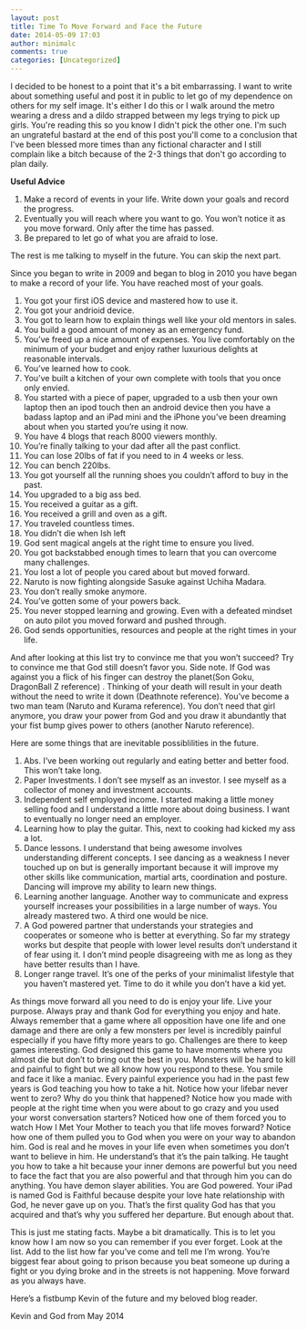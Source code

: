 ```yaml
---
layout: post
title: Time To Move Forward and Face the Future
date: 2014-05-09 17:03
author: minimalc
comments: true
categories: [Uncategorized]
---
```

I decided to be honest to a point that it's a bit embarrassing. I want to write about something useful and post it in public to let go of my dependence on others for my self image. It's either I do this or I walk around the metro wearing a dress and a dildo strapped between my legs trying to pick up girls. You're reading this so you know I didn't pick the other one. I'm such an ungrateful bastard at the end of this post you'll come to a conclusion that I've been blessed more times than any fictional character and I still complain like a bitch because of the 2-3 things that don't go according to plan daily.

<strong>Useful Advice</strong>
1. Make a record of events in your life. Write down your goals and record the progress.
2. Eventually you will reach where you want to go. You won’t notice it as you move forward. Only after the time has passed.
3. Be prepared to let go of what you are afraid to lose.

The rest is me talking to myself in the future. You can skip the next part.

Since you began to write in 2009 and began to blog in 2010 you have began to make a record of your life. You have reached most of your goals.
1. You got your first iOS device and mastered how to use it.
2. You got your andrioid device.
3. You got to learn how to explain things well like your old mentors in sales.
4. You build a good amount of money as an emergency fund.
5. You’ve freed up a nice amount of expenses. You live comfortably on the minimum of your budget and enjoy rather luxurious delights at reasonable intervals.
6. You’ve learned how to cook.
7. You’ve built a kitchen of your own complete with tools that you once only envied.
8. You started with a piece of paper, upgraded to a usb then your own laptop then an ipod touch then an android device then you have a badass laptop and an iPad mini and the iPhone you’ve been dreaming about when you started you’re using it now.
9. You have 4 blogs that reach 8000 viewers monthly.
10. You’re finally talking to your dad after all the past conflict.
11. You can lose 20lbs of fat if you need to in 4 weeks or less.
12. You can bench 220lbs.
13. You got yourself all the running shoes you couldn’t afford to buy in the past.
14. You upgraded to a big ass bed.
15. You received a guitar as a gift.
16. You received a grill and oven as a gift.
17. You traveled countless times.
18. You didn’t die when Ish left
19. God sent magical angels at the right time to ensure you lived.
20. You got backstabbed enough times to learn that you can overcome many challenges.
21. You lost a lot of people you cared about but moved forward.
22. Naruto is now fighting alongside Sasuke against Uchiha Madara.
23. You don’t really smoke anymore.
25. You’ve gotten some of your powers back.
26. You never stopped learning and growing. Even with a defeated mindset on auto pilot you moved forward and pushed through.
27. God sends opportunities, resources and people at the right times in your life.

And after looking at this list try to convince me that you won’t succeed? Try to convince me that God still doesn’t favor you. Side note. If God was against you a flick of his finger can destroy the planet(Son Goku, DragonBall Z reference) . Thinking of your death will result in your death without the need to write it down (Deathnote reference). You’ve become a two man team (Naruto and Kurama reference). You don’t need that girl anymore, you draw your power from God and you draw it abundantly that your fist bump gives power to others (another Naruto reference).

Here are some things that are inevitable possiblilities in the future.
1. Abs. I’ve been working out regularly and eating better and better food. This won’t take long.
2. Paper Investments. I don’t see myself as an investor. I see myself as a collector of money and investment accounts.
3. Independent self employed income. I started making a little money selling food and I understand a little more about doing business. I want to eventually no longer need an employer.
4. Learning how to play the guitar. This, next to cooking had kicked my ass a lot.
5. Dance lessons. I understand that being awesome involves understanding different concepts. I see dancing as a weakness I never touched up on but is generally important because it will improve my other skills like communication, martial arts, coordination and posture. Dancing will improve my ability to learn new things.
6. Learning another language. Another way to communicate and express yourself increases your possibilities in a large number of ways. You already mastered two. A third one would be nice.
5. A God powered partner that understands your strategies and cooperates or someone who is better at everything. So far my strategy works but despite that people with lower level results don’t understand it of fear using it. I don’t mind people disagreeing with me as long as they have better results than I have.
6. Longer range travel. It’s one of the perks of your minimalist lifestyle that you haven’t mastered yet. Time to do it while you don’t have a kid yet.

As things move forward all you need to do is enjoy your life. Live your purpose. Always pray and thank God for everything you enjoy and hate. Always remember that a game where all opposition have one life and one damage and there are only a few monsters per level is incredibly painful especially if you have fifty more years to go. Challenges are there to keep games interesting. God designed this game to have moments where you almost die but don’t to bring out the best in you. Monsters will be hard to kill and painful to fight but we all know how you respond to these. You smile and face it like a maniac. Every painful experience you had in the past few years is God teaching you how to take a hit. Notice how your lifebar never went to zero? Why do you think that happened? Notice how you made with people at the right time when you were about to go crazy and you used your worst conversation starters? Noticed how one of them forced you to watch How I Met Your Mother to teach you that life moves forward? Notice how one of them pulled you to God when you were on your way to abandon him. God is real and he moves in your life even when sometimes you don’t want to believe in him. He understand’s that it’s the pain talking. He taught you how to take a hit because your inner demons are powerful but you need to face the fact that you are also powerful and that through him you can do anything. You have demon slayer abilities. You are God powered. Your iPad is named God is Faithful because despite your love hate relationship with God, he never gave up on you. That’s the first quality God has that you acquired and that’s why you suffered her departure. But enough about that.

This is just me stating facts. Maybe a bit dramatically. This is to let you know how I am now so you can remember if you ever forget. Look at the list. Add to the list how far you’ve come and tell me I’m wrong. You’re biggest fear about going to prison because you beat someone up during a fight or you dying broke and in the streets is not happening. Move forward as you always have.

Here’s a fistbump Kevin of the future and my beloved blog reader.

Kevin and God from May 2014
